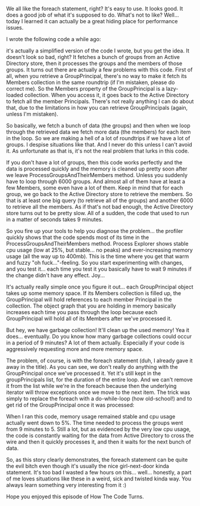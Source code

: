 We all like the foreach statement, right? It's easy to use. It looks good. It does a good job of what it's supposed to do. What's not to like? Well... today I learned it can actually be a great hiding place for performance issues.

I wrote the following code a while ago:

<script src="https://gist.github.com/3612472.js?file=s1.cs"></script>

it's actually a simplified version of the code I wrote, but you get the idea.  It doesn't look so bad, right? It fetches a bunch of groups from an Active Directory store, then it processes the groups and the members of those groups.  It turns out there are actually a few problems with this code.  First of all, when you retrieve a GroupPrincipal, there's no way to make it fetch its Members collection in the same roundtrip (if I'm mistaken, please do correct me). So the Members property of the GroupPrincipal is a lazy-loaded collection. When you access it, it goes back to the Active Directory to fetch all the member Principals.  There's not really anything I can do about that, due to the limitations in how you can retrieve GroupPrincipals (again, unless I'm mistaken). 

So basically, we fetch a bunch of data (the groups) and then when we loop through the retrieved data we fetch more data (the members) for each item in the loop.  So we are making a hell of a lot of roundtrips if we have a lot of groups.  I despise situations like that. And I never do this unless I can't avoid it.  As unfortunate as that is, it's not the real problem that lurks in this code.

If you don't have a lot of groups, then this code works perfectly and the data is processed quickly and the memory is cleaned up pretty soon after we leave ProcessGroupsAndTheirMembers method. Unless you suddenly have to loop through 6000 groups. And almost all of them have at least a few Members, some even have a lot of them. Keep in mind that for each group, we go back to the Active Directory store to retrieve the members.  So that is at least one big query (to retrieve all of the groups) and another 6000 to retrieve all the members.  As if that's not bad enough, the Active Directory store turns out to be pretty slow.  All of a sudden, the code that used to run in a matter of seconds takes 9 minutes.

So you fire up your tools to help you diagnose the problem... the profiler quickly shows that the code spends most of its time in the ProcessGroupsAndTheirMembers method. Process Explorer shows stable cpu usage (low at 25%, but stable... no peaks) and ever-increasing memory usage (all the way up to 400mb).  This is the time where you get that warm and fuzzy "oh fuck..."-feeling.  So you start experimenting with changes, and you test it... each time you test it you basically have to wait 9 minutes if the change didn't have any effect. Joy...

It's actually really simple once you figure it out... each GroupPrincipal object takes up some memory space. If its Members collection is filled up, the GroupPrincipal will hold references to each member Principal in the collection.  The object graph that you are holding in memory basically increases each time you pass through the loop because each GroupPrincipal will hold all of its Members after we've processed it.

But hey, we have garbage collection! It'll clean up the used memory! Yea it does... eventually. Do you know how many garbage collections could occur in a period of 9 minutes? A lot of them actually. Especially if your code is aggressively requesting more and more memory space. 

The problem, of course, is with the foreach statement (duh, I already gave it away in the title). As you can see, we don't really do anything with the GroupPrincipal once we've processed it. Yet it's still kept in the groupPrincipals list, for the duration of the entire loop.  And we can't remove it from the list while we're in the foreach because then the underlying iterator will throw exceptions once we move to the next item. The trick was simply to replace the foreach with a do-while-loop (how old-school!) and to get rid of the GroupPrincipal once it was processed:

<script src="https://gist.github.com/3612472.js?file=s2.cs"></script>

When I ran this code, memory usage remained stable and cpu usage actually went down to 5%.  The time needed to process the groups went from 9 minutes to 5.  Still a lot, but as evidenced by the very low cpu usage, the code is constantly waiting for the data from Active Directory to cross the wire and then it quickly processes it, and then it waits for the next bunch of data.

So, as this story clearly demonstrates, the foreach statement can be quite the evil bitch even though it's usually the nice girl-next-door kinda statement.  It's too bad I wasted a few hours on this... well... honestly, a part of me loves situations like these in a weird, sick and twisted kinda way.  You always learn something very interesting from it :)

Hope you enjoyed this episode of How The Code Turns.
